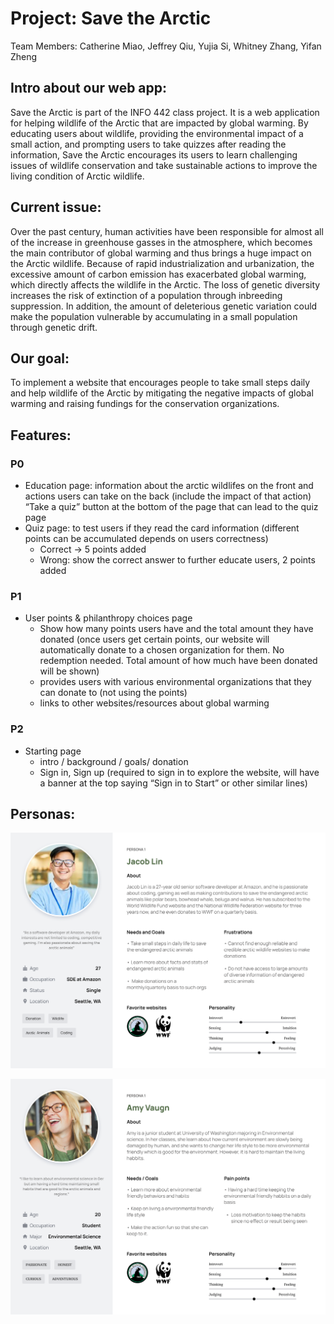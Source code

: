 # Project: Save the Arctic

Team Members: Catherine Miao, Jeffrey Qiu, Yujia Si, Whitney Zhang, Yifan Zheng

## Intro about our web app:
Save the Arctic is part of the INFO 442 class project. It is a web application for helping wildlife of the Arctic that are impacted by global warming. By educating users about wildlife, providing the environmental impact of a small action, and prompting users to take quizzes after reading the information, Save the Arctic encourages its users to learn challenging issues of wildlife conservation and take sustainable actions to improve the living condition of Arctic wildlife.

## Current issue: 
Over the past century, human activities have been responsible for almost all of the increase in greenhouse gasses in the atmosphere, which becomes the main contributor of global warming and thus brings a huge impact on the Arctic wildlife. Because of rapid industrialization and urbanization, the excessive amount of carbon emission has exacerbated global warming, which directly affects the wildlife in the Arctic. The loss of genetic diversity increases the risk of extinction of a population through inbreeding suppression. In addition, the amount of deleterious genetic variation could make the population vulnerable by accumulating in a small population through genetic drift.

## Our goal: 
To implement a website that encourages people to take small steps daily and help wildlife of the Arctic by mitigating the negative impacts of global warming and raising fundings for the conservation organizations.

## Features:

### P0
- Education page: information about the arctic wildlifes on the front and actions users can take on the back (include the impact of that action)
“Take a quiz” button at the bottom of the page that can lead to the quiz page
- Quiz page: to test users if they read the card information (different points can be accumulated depends on users correctness)
  - Correct -> 5 points added
  - Wrong: show the correct answer to further educate users, 2 points added

### P1
- User points & philanthropy choices page
  - Show how many points users have and the total amount they have donated (once users get certain points, our website will automatically donate to a chosen organization for them. No redemption needed. Total amount of how much have been donated will be shown)
  - provides users with various environmental organizations that they can donate to (not using the points)
  - links to other websites/resources about global warming

### P2
- Starting page
  - intro / background / goals/ donation 
  - Sign in, Sign up (required to sign in to explore the website, will have a banner at the top saying “Sign in to Start” or other similar lines)

## Personas:

![persona1](https://github.com/UW-INFO442-AU22/SaveTheArctic/blob/main/User_Personas/Jacob_Lin.png)

![persona2](https://github.com/UW-INFO442-AU22/SaveTheArctic/blob/main/User_Personas/Amy%20Vaugn.png)
